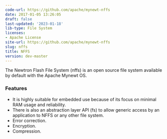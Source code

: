 ```yaml
---
code-url: https://github.com/apache/mynewt-nffs
date: 2017-01-05 13:26:05
draft: false
last-updated: '2023-01-18'
lib-type: File System
licenses:
- Apache License
site-url: https://github.com/apache/mynewt-nffs
slug: nffs
title: NFFS
version: dev-master
---
```

The Newtron Flash File System (nffs) is an open source file system available by default with the Apache Mynewt OS.

<!--more-->

### Features
- It is highly suitable for embedded use because of its focus on minimal RAM usage and reliability.
- There is also an abstraction layer API (fs) to allow generic access by an application to NFFS or any other file system.
- Error correction.
- Encryption.
- Compression.
